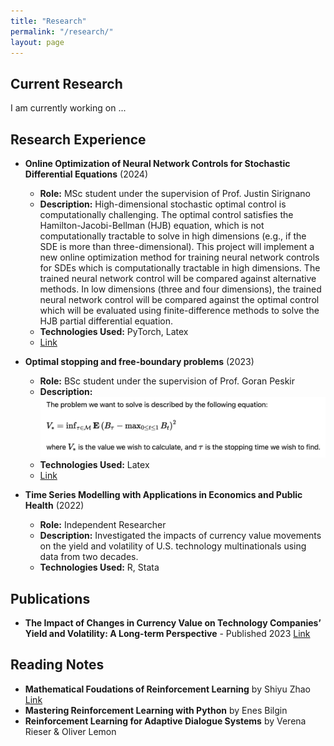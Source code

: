 ```yaml
---
title: "Research"
permalink: "/research/"
layout: page
---
```


## Current Research
I am currently working on ...

## Research Experience
- **Online Optimization of Neural Network Controls for Stochastic Differential Equations** (2024)
  - **Role:** MSc student under the supervision of Prof. Justin Sirignano
  - **Description:** High-dimensional stochastic optimal control is computationally challenging. The optimal control satisfies the Hamilton-Jacobi-Bellman (HJB) equation, which is not computationally tractable to solve in high dimensions (e.g., if the SDE is more than three-dimensional). This project will implement a new online optimization method for training neural network controls for SDEs which is computationally tractable in high dimensions. The trained neural network control will be compared against alternative methods. In low dimensions (three and four dimensions), the trained neural network control will be compared against the optimal control which will be evaluated using finite-difference methods to solve the HJB partial differential equation.
  - **Technologies Used:** PyTorch, Latex
  - [Link](University_of_Oxford_Dissertation.pdf)
    
- **Optimal stopping and free-boundary problems** (2023)
  - **Role:** BSc student under the supervision of Prof. Goran Peskir
  - **Description:**
    <img src="display.png" alt="Photo" style="width: 700px; height: auto;">
  - **Technologies Used:** Latex
  - [Link](Double_Project.pdf)
    
- **Time Series Modelling with Applications in Economics and Public Health** (2022)
  - **Role:** Independent Researcher
  - **Description:** Investigated the impacts of currency value movements on the yield and volatility of U.S. technology multinationals using data from two decades.
  - **Technologies Used:** R, Stata

## Publications
- **The Impact of Changes in Currency Value on Technology Companies’ Yield and Volatility: A Long-term Perspective** - Published 2023 [Link](https://www.researchgate.net/publication/374541926_The_Impact_of_Changes_in_Currency_Value_on_Technology_Companies'_Yield_and_Volatility_A_Long-Term_Perspective)

## Reading Notes
- **Mathematical Foudations of Reinforcement Learning** by Shiyu Zhao [Link]()
- **Mastering Reinforcement Learning with Python** by Enes Bilgin 
- **Reinforcement Learning for Adaptive Dialogue Systems** by Verena Rieser & Oliver Lemon 






